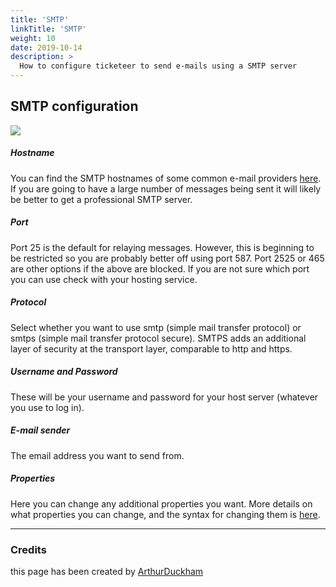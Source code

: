 ```yaml
---
title: 'SMTP'
linkTitle: 'SMTP'
weight: 10
date: 2019-10-14
description: >
  How to configure ticketeer to send e-mails using a SMTP server
---
```


## SMTP configuration

![](/img/getting-started/email/SMTP-email-options.PNG)

##### Hostname

You can find the SMTP hostnames of some common e-mail providers
[here](https://serversmtp.com/outgoing-mail-server-hostname/). If you are going
to have a large number of messages being sent it will likely be better to get a
professional SMTP server.

##### Port

Port 25 is the default for relaying messages. However, this is beginning to be
restricted so you are probably better off using port 587. Port 2525 or 465 are
other options if the above are blocked. If you are not sure which port you can
use check with your hosting service.

##### Protocol

Select whether you want to use smtp (simple mail transfer protocol) or smtps
(simple mail transfer protocol secure). SMTPS adds an additional layer of
security at the transport layer, comparable to http and https.

##### Username and Password

These will be your username and password for your host server (whatever you use
to log in).

##### E-mail sender

The email address you want to send from.

##### Properties

Here you can change any additional properties you want. More details on what
properties you can change, and the syntax for changing them is
[here](https://javaee.github.io/javamail/docs/api/com/sun/mail/smtp/package-summary.html).

---

### Credits

this page has been created by [ArthurDuckham](https://github.com/ArthurDuckham)
